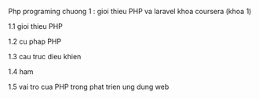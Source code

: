 Php programing
chuong 1 : gioi thieu PHP va laravel khoa coursera (khoa 1)

1.1 gioi thieu PHP

1.2 cu phap PHP

1.3 cau truc dieu khien  

1.4 ham

1.5 vai tro cua PHP trong phat trien ung dung web
